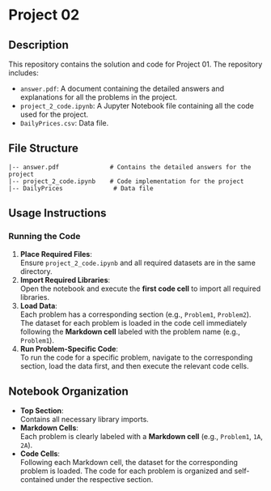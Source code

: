 # Project 02  
## **Description**
This repository contains the solution and code for Project 01. The repository includes:
- `answer.pdf`: A document containing the detailed answers and explanations for all the problems in the project.
- `project_2_code.ipynb`: A Jupyter Notebook file containing all the code used for the project.  
- `DailyPrices.csv`: Data file.  

## **File Structure**
```
|-- answer.pdf              # Contains the detailed answers for the project
|-- project_2_code.ipynb    # Code implementation for the project
|-- DailyPrices              # Data file  
```


## **Usage Instructions**


### **Running the Code**
1. **Place Required Files**:   
    Ensure `project_2_code.ipynb` and all required datasets are in the same directory.
2. **Import Required Libraries**:  
    Open the notebook and execute the **first code cell** to import all required libraries.
3. **Load Data**:   
    Each problem has a corresponding section (e.g., `Problem1`, `Problem2`).
    The dataset for each problem is loaded in the code cell immediately following the **Markdown cell** labeled with the problem name (e.g., `Problem1`).
4. **Run Problem-Specific Code**:  
    To run the code for a specific problem, navigate to the corresponding section, load the data first, and then execute the relevant code cells.
    


## **Notebook Organization**
- **Top Section**:   
    Contains all necessary library imports.
- **Markdown Cells**:  
    Each problem is clearly labeled with a **Markdown cell** (e.g., `Problem1`, `1A`, `2A`).
- **Code Cells**:  
    Following each Markdown cell, the dataset for the corresponding problem is loaded.
    The code for each problem is organized and self-contained under the respective section.

